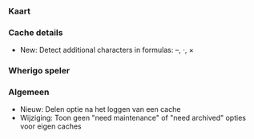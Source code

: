 
### Kaart

### Cache details
- New: Detect additional characters in formulas: –, ⋅, ×

### Wherigo speler

### Algemeen
- Nieuw: Delen optie na het loggen van een cache
- Wijziging: Toon geen "need maintenance" of "need archived" opties voor eigen caches

